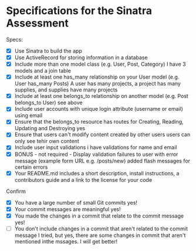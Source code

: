 # Specifications for the Sinatra Assessment

Specs:
- [x] Use Sinatra to build the app
- [x] Use ActiveRecord for storing information in a database
- [x] Include more than one model class (e.g. User, Post, Category)
I have 3 models and a join table
- [x] Include at least one has_many relationship on your User model (e.g. User has_many Posts)
A user has many projects, a project has many supplies, and supplies have many projects
- [x] Include at least one belongs_to relationship on another model (e.g. Post belongs_to User)
see above
- [x] Include user accounts with unique login attribute (username or email)
using email
- [x] Ensure that the belongs_to resource has routes for Creating, Reading, Updating and Destroying
yes
- [x] Ensure that users can't modify content created by other users
users can only see tehir own content
- [x] Include user input validations
i have validations for name and email
- [x] BONUS - not required - Display validation failures to user with error message (example form URL e.g. /posts/new)
added flash messages for certain errors
- [x] Your README.md includes a short description, install instructions, a contributors guide and a link to the license for your code

Confirm
- [x] You have a large number of small Git commits
yes!
- [x] Your commit messages are meaningful
yes!
- [x] You made the changes in a commit that relate to the commit message
yes!
- [ ] You don't include changes in a commit that aren't related to the commit message
I tried, but yes, there are some changes in commit that aren't mentioned inthe mssages. I will get better!
